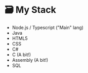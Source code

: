 # 🗃️ My Stack
 - Node.js / Typescript ("Main" lang)
 - Java
 - HTML5
 - CSS
 - C#
 - C (A bit!)
 - Assembly (A bit!)
 - SQL

